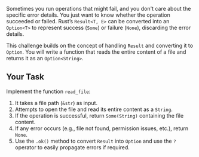 Sometimes you run operations that might fail, and you don't care about the specific error details. You just want to know whether the operation succeeded or failed. Rust’s `Result<T, E>` can be converted into an `Option<T>` to represent success (`Some`) or failure (`None`), discarding the error details.

This challenge builds on the concept of handling `Result` and converting it to `Option`. You will write a function that reads the entire content of a file and returns it as an `Option<String>`.

## Your Task

Implement the function `read_file`:

1. It takes a file path (`&str`) as input.
2. Attempts to open the file and read its entire content as a `String`.
3. If the operation is successful, return `Some(String)` containing the file content.
4. If any error occurs (e.g., file not found, permission issues, etc.), return `None`.
5. Use the `.ok()` method to convert `Result` into `Option` and use the `?` operator to easily propagate errors if required.
